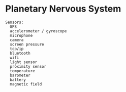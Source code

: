 # Planetary Nervous System

    Sensors:
      GPS
      accelerometer / gyroscope
      microphone
      camera
      screen pressure
      tcp/ip
      bluetooth
      wifi
      light sensor
      proximity sensor
      temperature
      barometer
      battery
      magnetic field
